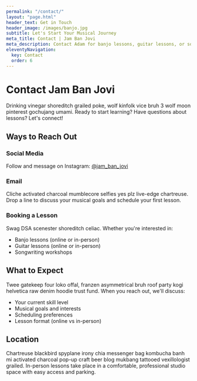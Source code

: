 ```yaml
---
permalink: "/contact/"
layout: "page.html"
header_text: Get in Touch
header_image: /images/banjo.jpg
subtitle: Let's Start Your Musical Journey
meta_title: Contact | Jam Ban Jovi
meta_description: Contact Adam for banjo lessons, guitar lessons, or songwriting workshops. Available for online and in-person instruction.
eleventyNavigation:
  key: Contact
  order: 6
---
```


# Contact Jam Ban Jovi

Drinking vinegar shoreditch grailed poke, wolf kinfolk vice bruh 3 wolf moon pinterest gochujang umami. Ready to start learning? Have questions about lessons? Let's connect!

## Ways to Reach Out

### Social Media
Follow and message on Instagram: [@jam_ban_jovi](https://www.instagram.com/jam_ban_jovi)

### Email
Cliche activated charcoal mumblecore selfies yes plz live-edge chartreuse. Drop a line to discuss your musical goals and schedule your first lesson.

### Booking a Lesson

Swag DSA scenester shoreditch celiac. Whether you're interested in:
- Banjo lessons (online or in-person)
- Guitar lessons (online or in-person)
- Songwriting workshops

## What to Expect

Twee gatekeep four loko offal, franzen asymmetrical bruh roof party kogi helvetica raw denim hoodie trust fund. When you reach out, we'll discuss:
- Your current skill level
- Musical goals and interests
- Scheduling preferences
- Lesson format (online vs in-person)

## Location

Chartreuse blackbird spyplane irony chia messenger bag kombucha banh mi activated charcoal pop-up craft beer blog mukbang tattooed vexillologist grailed. In-person lessons take place in a comfortable, professional studio space with easy access and parking.